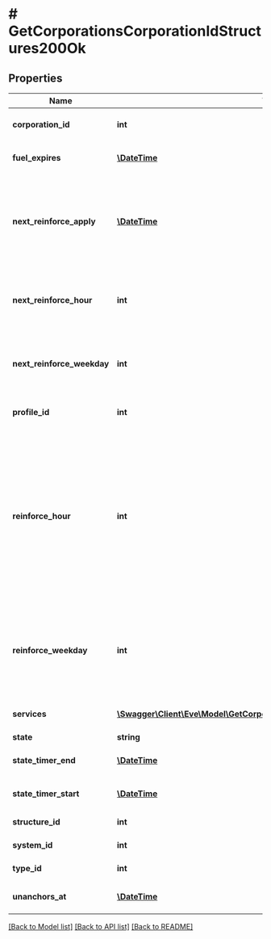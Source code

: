 # # GetCorporationsCorporationIdStructures200Ok

## Properties

Name | Type | Description | Notes
------------ | ------------- | ------------- | -------------
**corporation_id** | **int** | ID of the corporation that owns the structure |
**fuel_expires** | [**\DateTime**](\DateTime.md) | Date on which the structure will run out of fuel | [optional]
**next_reinforce_apply** | [**\DateTime**](\DateTime.md) | The date and time when the structure&#39;s newly requested reinforcement times (e.g. next_reinforce_hour and next_reinforce_day) will take effect | [optional]
**next_reinforce_hour** | **int** | The requested change to reinforce_hour that will take effect at the time shown by next_reinforce_apply | [optional]
**next_reinforce_weekday** | **int** | The requested change to reinforce_weekday that will take effect at the time shown by next_reinforce_apply | [optional]
**profile_id** | **int** | The id of the ACL profile for this citadel |
**reinforce_hour** | **int** | The hour of day that determines the four hour window when the structure will randomly exit its reinforcement periods and become vulnerable to attack against its armor and/or hull. The structure will become vulnerable at a random time that is +/- 2 hours centered on the value of this property |
**reinforce_weekday** | **int** | The day of the week when the structure exits its final reinforcement period and becomes vulnerable to attack against its hull. Monday is 0 and Sunday is 6 | [optional]
**services** | [**\Swagger\Client\Eve\Model\GetCorporationsCorporationIdStructuresService[]**](GetCorporationsCorporationIdStructuresService.md) | Contains a list of service upgrades, and their state | [optional]
**state** | **string** | state string |
**state_timer_end** | [**\DateTime**](\DateTime.md) | Date at which the structure will move to it&#39;s next state | [optional]
**state_timer_start** | [**\DateTime**](\DateTime.md) | Date at which the structure entered it&#39;s current state | [optional]
**structure_id** | **int** | The Item ID of the structure |
**system_id** | **int** | The solar system the structure is in |
**type_id** | **int** | The type id of the structure |
**unanchors_at** | [**\DateTime**](\DateTime.md) | Date at which the structure will unanchor | [optional]

[[Back to Model list]](../../README.md#models) [[Back to API list]](../../README.md#endpoints) [[Back to README]](../../README.md)
